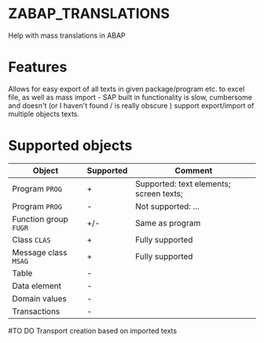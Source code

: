 # ZABAP_TRANSLATIONS
Help with mass translations in ABAP

# Features
Allows for easy export of all texts in given package/program etc. to excel file, as well as mass import - SAP built in functionality is slow, cumbersome and doesn't (or I haven't found / is really obscure ) support export/import of multiple objects texts.

# Supported objects
| Object | Supported | Comment |
| - | - | - |
| Program `PROG` | + | Supported: text elements; screen texts;|
| Program `PROG` | - | Not supported: ...|
| Function group `FUGR` | +/- | Same as program |
| Class `CLAS` | + | Fully supported |
| Message class `MSAG` | + | Fully supported |
| Table | - | |
| Data element | - | |
| Domain values | - | |
| Transactions | - | |

#TO DO
Transport creation based on imported texts
